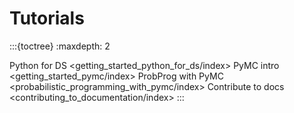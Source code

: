 # Tutorials

:::{toctree}
:maxdepth: 2

Python for DS <getting_started_python_for_ds/index>
PyMC intro <getting_started_pymc/index>
ProbProg with PyMC <probabilistic_programming_with_pymc/index>
Contribute to docs <contributing_to_documentation/index>
:::